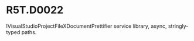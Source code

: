 # R5T.D0022
IVisualStudioProjectFileXDocumentPrettifier service library, async, stringly-typed paths.
